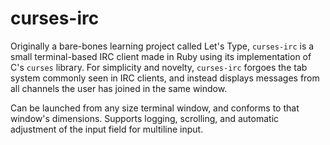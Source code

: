 # curses-irc

Originally a bare-bones learning project called Let's Type, `curses-irc` is a small terminal-based IRC client made in Ruby using its implementation of C's `curses` library. For simplicity and novelty, `curses-irc` forgoes the tab system commonly seen in IRC clients, and instead displays messages from all channels the user has joined in the same window.

Can be launched from any size terminal window, and conforms to that window's dimensions. Supports logging, scrolling, and automatic adjustment of the input field for multiline input.